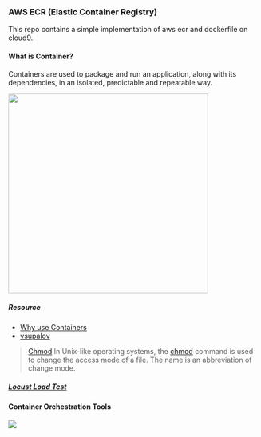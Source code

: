 ### AWS ECR (Elastic Container Registry)
This  repo contains a simple implementation of aws ecr and dockerfile on cloud9.

#### What is Container?
Containers are used to package and run an application, along with its dependencies, in an isolated, predictable and repeatable way.

<img src = "https://www.tutorialworks.com/ezoimgfmt/ik.imagekit.io/w8aolfcwcnd/tw/benefits-of-containers_wmeUHjsqq.png?ezimgfmt=ng%3Awebp%2Fngcb6%2Frs%3Adevice%2Frscb6-1" height = 400px >

##### Resource
 - [Why use Containers](https://www.tutorialworks.com/why-use-containers/)
 - [vsupalov](https://vsupalov.com/)

> [Chmod](https://www.geeksforgeeks.org/chmod-command-linux/)
> In Unix-like operating systems, the [chmod](https://www.howtogeek.com/437958/how-to-use-the-chmod-command-on-linux/) command is used to change the access mode of a file.
The name is an abbreviation of change mode.

##### [Locust Load Test](https://locust.io/)

#### Container Orchestration Tools
<img src = "https://user-images.githubusercontent.com/65369990/172819613-dbccdfa5-bf5f-4f07-9b97-334c6acd6b71.png">
